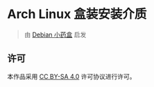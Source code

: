 # Arch Linux 盒装安装介质
> 由 [Debian 小药盒](https://github.com/moesoha/debian-media-box) 启发



## 许可
本作品采用 [CC BY-SA 4.0](https://creativecommons.org/licenses/by-sa/4.0/) 许可协议进行许可。 
